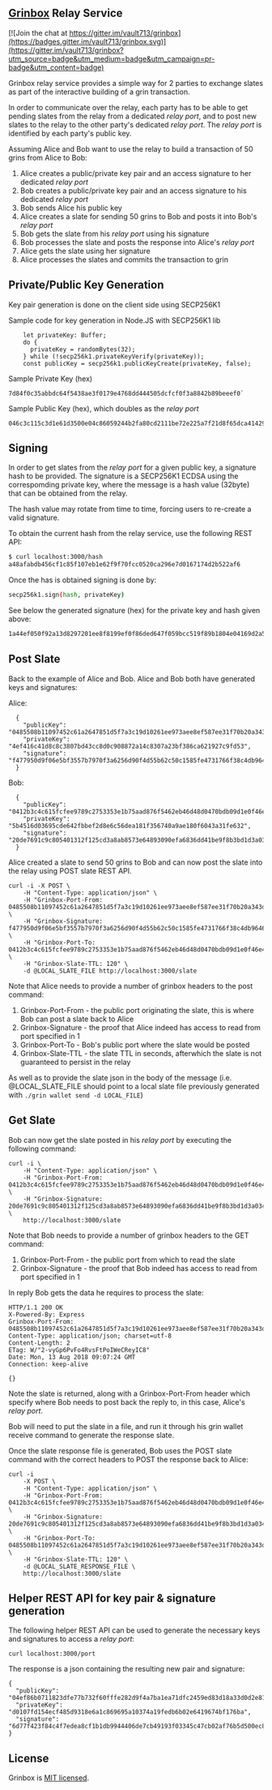 ## [Grinbox](http://grinbox.io) Relay Service

[![Join the chat at https://gitter.im/vault713/grinbox](https://badges.gitter.im/vault713/grinbox.svg)](https://gitter.im/vault713/grinbox?utm_source=badge&utm_medium=badge&utm_campaign=pr-badge&utm_content=badge)

Grinbox relay service provides a simple way for 2 parties to exchange slates as part of the interactive building of a grin transaction.

In order to communicate over the relay, each party has to be able to get pending slates from the relay from a dedicated *relay port*, and to post new slates to the relay to the other party's dedicated *relay port*. The *relay port* is identified by each party's public key.

Assuming Alice and Bob want to use the relay to build a transaction of 50 grins from Alice to Bob:
1. Alice creates a public/private key pair and an access signature to her dedicated *relay port*
2. Bob creates a public/private key pair and an access signature to his dedicated *relay port*
3. Bob sends Alice his public key
4. Alice creates a slate for sending 50 grins to Bob and posts it into Bob's *relay port*
5. Bob gets the slate from his *relay port* using his signature
6. Bob processes the slate and posts the response into Alice's *relay port*
7. Alice gets the slate using her signature
8. Alice processes the slates and commits the transaction to grin

## Private/Public Key Generation

Key pair generation is done on the client side using SECP256K1

Sample code for key generation in Node.JS with SECP256K1 lib
```
    let privateKey: Buffer;
    do {
      privateKey = randomBytes(32);
    } while (!secp256k1.privateKeyVerify(privateKey));
    const publicKey = secp256k1.publicKeyCreate(privateKey, false);
```

Sample Private Key (hex)
```
7d84f0c35abbdc64f5438ae3f0179e4768dd444505dcfcf0f3a8842b89beeef0`
```

Sample Public Key (hex), which doubles as the *relay port*
```
046c3c115c3d1e61d3500e04c86059244b2fa80cd2111be72e225a7f21d8f65dca41429b5d0d37035081b98136bf3346560f48ba84bf26d5453660e2efc4fe0eb3`
```

## Signing

In order to get slates from the *relay port* for a given public key, a signature hash to be provided. The signature is a SECP256K1 ECDSA using the correspomding private key, where the message is a hash value (32byte) that can be obtained from the relay.

The hash value may rotate from time to time, forcing users to re-create a valid signature.

To obtain the current hash from the relay service, use the following REST API:

```bash
$ curl localhost:3000/hash
a48afabdb456cf1c85f107eb1e62f9f70fcc0520ca296e7d0167174d2b522af6
```

Once the has is obtained signing is done by:

```bash
secp256k1.sign(hash, privateKey)
```

See below the generated signature (hex) for the private key and hash given above:

```bash
1a44ef050f92a13d8297201ee8f8199ef0f86ded647f059bcc519f89b1804e04169d2a583fa405dd92a95bfaf7ee5b4e3f0b25c3cd806b2c9372f861117aead7
```

## Post Slate

Back to the example of Alice and Bob. Alice and Bob both have generated keys and signatures:

Alice:
```
  {
    "publicKey": "0485508b11097452c61a2647851d5f7a3c19d10261ee973aee8ef587ee31f70b20a343dfe37c8f03eda3abcd440139c94c5c72ba7b81a3bc28fc699075ebac1338",
    "privateKey": "4ef416c41d8c8c3807bd43cc8d0c908872a14c8307a23bf386ca621927c9fd53",
    "signature": "f477950d9f06e5bf3557b7970f3a6256d90f4d55b62c50c1585fe4731766f38c4db9646b3a117afad74007ec6c0015ca03d579a61bd263642e135cf5fa856d8d"
  }
```

Bob:
```
  {
    "publicKey": "0412b3c4c615fcfee9789c2753353e1b75aad876f5462eb46d48d0470bdb09d1e0f46e42172c0d40c341fd2c14075540f72e575dd38eb8d728db3da7867e70be85",
    "privateKey": "5b4516d03695cde642fbbef2d8e6c56dea181f356740a9ae180f6043a31fe632",
    "signature": "20de7691c9c805401312f125cd3a8ab8573e64893090efa6836dd41be9f8b3bd1d3a0341893ef68e55d0bc8ea311839c8c7bf7898fdaf4579b2db4ef6b0c19c8"
  }
```

Alice created a slate to send 50 grins to Bob and can now post the slate into the relay using POST slate REST API.

```
curl -i -X POST \
    -H "Content-Type: application/json" \ 
    -H "Grinbox-Port-From: 0485508b11097452c61a2647851d5f7a3c19d10261ee973aee8ef587ee31f70b20a343dfe37c8f03eda3abcd440139c94c5c72ba7b81a3bc28fc699075ebac1338" \
    -H "Grinbox-Signature: f477950d9f06e5bf3557b7970f3a6256d90f4d55b62c50c1585fe4731766f38c4db9646b3a117afad74007ec6c0015ca03d579a61bd263642e135cf5fa856d8d" \
    -H "Grinbox-Port-To: 0412b3c4c615fcfee9789c2753353e1b75aad876f5462eb46d48d0470bdb09d1e0f46e42172c0d40c341fd2c14075540f72e575dd38eb8d728db3da7867e70be85" \
    -H "Grinbox-Slate-TTL: 120" \
    -d @LOCAL_SLATE_FILE http://localhost:3000/slate
```

Note that Alice needs to provide a number of grinbox headers to the post command:
1. Grinbox-Port-From - the public port originating the slate, this is where Bob can post a slate back to Alice
2. Grinbox-Signature - the proof that Alice indeed has access to read from port specified in 1
3. Grinbox-Port-To - Bob's public port where the slate would be posted
4. Grinbox-Slate-TTL - the slate TTL in seconds, afterwhich the slate is not guaranteed to persist in the relay 

As well as to provide the slate json in the body of the message (i.e. @LOCAL_SLATE_FILE should point to a local slate file previously generated with `./grin wallet send -d LOCAL_FILE`)

## Get Slate

Bob can now get the slate posted in his *relay port* by executing the following command:

```
curl -i \
    -H "Content-Type: application/json" \
    -H "Grinbox-Port-From: 0412b3c4c615fcfee9789c2753353e1b75aad876f5462eb46d48d0470bdb09d1e0f46e42172c0d40c341fd2c14075540f72e575dd38eb8d728db3da7867e70be85" \
    -H "Grinbox-Signature: 20de7691c9c805401312f125cd3a8ab8573e64893090efa6836dd41be9f8b3bd1d3a0341893ef68e55d0bc8ea311839c8c7bf7898fdaf4579b2db4ef6b0c19c8" \
    http://localhost:3000/slate
```

Note that Bob needs to provide a number of grinbox headers to the GET command:
1. Grinbox-Port-From - the public port from which to read the slate
2. Grinbox-Signature - the proof that Bob indeed has access to read from port specified in 1

In reply Bob gets the data he requires to process the slate:

```
HTTP/1.1 200 OK
X-Powered-By: Express
Grinbox-Port-From: 0485508b11097452c61a2647851d5f7a3c19d10261ee973aee8ef587ee31f70b20a343dfe37c8f03eda3abcd440139c94c5c72ba7b81a3bc28fc699075ebac1338
Content-Type: application/json; charset=utf-8
Content-Length: 2
ETag: W/"2-vyGp6PvFo4RvsFtPoIWeCReyIC8"
Date: Mon, 13 Aug 2018 09:07:24 GMT
Connection: keep-alive

{}
```

Note the slate is returned, along with a Grinbox-Port-From header which specify where Bob needs to post back the reply to, in this case, Alice's *relay port*.

Bob will need to put the slate in a file, and run it through his grin wallet receive command to generate the response slate.

Once the slate response file is generated, Bob uses the POST slate command with the correct headers to POST the response back to Alice:

```
curl -i 
    -X POST \
    -H "Content-Type: application/json" \
    -H "Grinbox-Port-From: 0412b3c4c615fcfee9789c2753353e1b75aad876f5462eb46d48d0470bdb09d1e0f46e42172c0d40c341fd2c14075540f72e575dd38eb8d728db3da7867e70be85" \
    -H "Grinbox-Signature: 20de7691c9c805401312f125cd3a8ab8573e64893090efa6836dd41be9f8b3bd1d3a0341893ef68e55d0bc8ea311839c8c7bf7898fdaf4579b2db4ef6b0c19c8" \
    -H "Grinbox-Port-To: 0485508b11097452c61a2647851d5f7a3c19d10261ee973aee8ef587ee31f70b20a343dfe37c8f03eda3abcd440139c94c5c72ba7b81a3bc28fc699075ebac1338" \
    -H "Grinbox-Slate-TTL: 120" \
    -d @LOCAL_SLATE_RESPONSE_FILE \
    http://localhost:3000/slate
```

## Helper REST API for key pair & signature generation

The following helper REST API can be used to generate the necessary keys and signatures to access a *relay port*:

```
curl localhost:3000/port
```

The response is a json containing the resulting new pair and signature:

```
{
  "publicKey": "04ef86b0711823dfe77b732f60fffe282d9f4a7ba1ea71dfc2459ed83d18a33d0d2e81c8d055acdf5f91a9533ae8efb3951fd8bf905cd075be564eb2fc5145b05a",
  "privateKey": "d0107fd154ecf485d9318e6a1c869695a10374a19fedb6b02e6419674bf176ba",
  "signature": "6d77f423f84c4f7edea8cf1b1db9944406de7cb49193f03345c47cb02af76b5d500ec8d0ad60017e42c9a81df7bcfcbccb2698d41b82ea1488d358d72a5f27cf"
}
```

## License

Grinbox is [MIT licensed](LICENSE).
